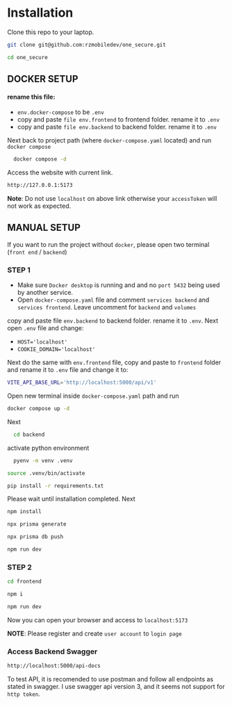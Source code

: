 
# Installation

Clone this repo to your laptop.
```bash
git clone git@github.com:rzmobiledev/one_secure.git
```
```bash
cd one_secure
```

## DOCKER SETUP
#### rename this file:
- `env.docker-compose` to be `.env`
- copy and paste `file env.frontend` to frontend folder. rename it to `.env`
- copy and paste `file env.backend` to backend folder. rename it to `.env`

Next back to project path (where `docker-compose.yaml` located) and run `docker compose`
```bash
  docker compose -d
```
Access the website with current link.
```bash
http://127.0.0.1:5173
```
**Note**: Do not use `localhost` on above link otherwise your `accessToken` will not work as expected.

## MANUAL SETUP

If you want to run the project without `docker`, please open two terminal (`front end` / `backend`)

### STEP 1
- Make sure `Docker desktop` is running and and no `port 5432` being used by another service.
- Open `docker-compose.yaml` file and comment `services backend` and `services frontend`. Leave uncomment for `backend` and `volumes`  

copy and paste file `env.backend` to backend folder. rename it to `.env`. Next open `.env` file and change:
- `HOST='localhost'`
- `COOKIE_DOMAIN='localhost'`

Next do the same with `env.frontend` file, copy and paste to `frontend` folder and rename it to `.env` file and change it to:
```bash
VITE_API_BASE_URL='http://localhost:5000/api/v1'
```

Open new terminal inside `docker-compose.yaml` path and run
```bash
docker compose up -d
```
Next
```bash
  cd backend
```
activate python environment
```bash
  pyenv -m venv .venv
```
```bash
source .venv/bin/activate
```
```bash
pip install -r requirements.txt
```
Please wait until installation completed. Next
```bash
npm install
```
```bash
npx prisma generate
```
```bash
npx prisma db push
```
```bash
npm run dev
```

### STEP 2
```bash
cd frontend
```
```bash
npm i
```
```bash
npm run dev
```

Now you can open your browser and access to `localhost:5173`

**NOTE**: Please register and create `user account` to `login page`

### Access Backend Swagger
```bash
http://localhost:5000/api-docs
```
To test API, it is recomended to use postman and follow all endpoints as stated in swagger.
I use swagger api version 3, and it seems not support for `http token`.
